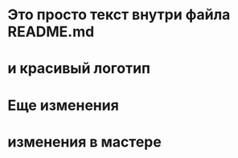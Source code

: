 # Это просто текст внутри файла README.md
# и красивый логотип
# Еще изменения
# изменения в  мастере